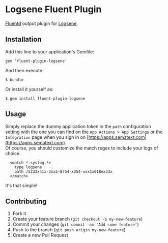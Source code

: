 # Logsene Fluent Plugin
[Fluentd](http://fluentd.org) output plugin for [Logsene](http://sematext.com/logsene).

## Installation
Add this line to your application's Gemfile:

    gem 'fluent-plugin-logsene'

And then execute:

    $ bundle

Or install it yourself as:

    $ gem install fluent-plugin-logsene

## Usage
Simply replace the dummy application token in the `path` configuration setting with the one you can find on the `App Actions > App Settings` or the `Integration` page when you sign in on [https://apps.sematext.com](https://apps.sematext.com).  
Of course, you should customize the match regex to include your logs of choice.

      <match *.syslog.*>
        type logsene
        path /5233x41x-3xx5-8754-x354-xxx1x018ex33x
      </match>

It's that simple!

## Contributing

1. Fork it
2. Create your feature branch (`git checkout -b my-new-feature`)
3. Commit your changes (`git commit -am 'Add some feature'`)
4. Push to the branch (`git push origin my-new-feature`)
5. Create a new Pull Request
